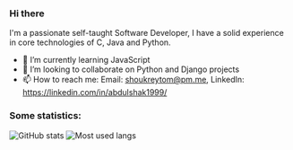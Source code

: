 ### Hi there
  I'm a passionate self-taught Software Developer, I have a solid experience in core technologies of C, Java and Python.

<!--
**shoukreytom/shoukreytom** is a ✨ _special_ ✨ repository because its `README.md` (this file) appears on your GitHub profile.

Here are some ideas to get you started:
-->
- 🌱 I’m currently learning JavaScript
- 👯 I’m looking to collaborate on Python and Django projects
- 📫 How to reach me: Email: shoukreytom@pm.me, LinkedIn: https://linkedin.com/in/abdulshak1999/
<!--
- 🤔 I’m looking for help with ...
- 💬 Ask me about ...
- 😄 Pronouns: ...
- ⚡ Fun fact: ...
-->

### Some statistics:

![GitHub stats](https://github-readme-stats.vercel.app/api?username=abdulshak1999&show_icons=true)
![Most used langs](https://github-readme-stats.vercel.app/api/top-langs/?username=abdulshak1999&layout=compact)
